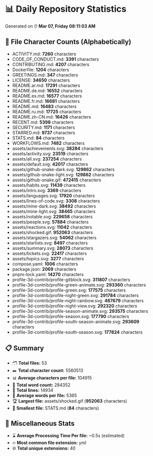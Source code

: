 # 📊 Daily Repository Statistics
Generated on ⏰ **Mar 07, Friday 08:11:03 AM**

## 📂 File Character Counts (Alphabetically)
- ACTIVITY.md: **7260** characters
- CODE_OF_CONDUCT.md: **3391** characters
- CONTRIBUTING.md: **4207** characters
- Dockerfile: **1204** characters
- GREETINGS.md: **347** characters
- LICENSE: **34650** characters
- README.ar.md: **17291** characters
- README.de.md: **16552** characters
- README.es.md: **16577** characters
- README.fr.md: **16681** characters
- README.md: **16483** characters
- README.ru.md: **17725** characters
- README.zh-CN.md: **16426** characters
- RECENT.md: **5398** characters
- SECURITY.md: **1171** characters
- STARRED.md: **9737** characters
- STATS.md: **84** characters
- WORKFLOWS.md: **7482** characters
- assets/achievements.svg: **38284** characters
- assets/activity.svg: **23519** characters
- assets/all.svg: **237254** characters
- assets/default.svg: **42017** characters
- assets/github-snake-dark.svg: **129862** characters
- assets/github-snake-light.svg: **129862** characters
- assets/github-snake.gif: **472415** characters
- assets/habits.svg: **11439** characters
- assets/intro.svg: **3369** characters
- assets/languages.svg: **17920** characters
- assets/lines-of-code.svg: **3308** characters
- assets/mine-dark.svg: **38492** characters
- assets/mine-light.svg: **38465** characters
- assets/notable.svg: **229658** characters
- assets/people.svg: **57884** characters
- assets/reactions.svg: **11042** characters
- assets/shocked.gif: **952063** characters
- assets/stargazers.svg: **54062** characters
- assets/starlists.svg: **8497** characters
- assets/summary.svg: **28073** characters
- assets/tickets.svg: **22417** characters
- assets/topics.svg: **3277** characters
- compose.yaml: **1006** characters
- package.json: **2069** characters
- pnpm-lock.yaml: **14270** characters
- profile-3d-contrib/profile-gitblock.svg: **311807** characters
- profile-3d-contrib/profile-green-animate.svg: **293360** characters
- profile-3d-contrib/profile-green.svg: **177575** characters
- profile-3d-contrib/profile-night-green.svg: **291784** characters
- profile-3d-contrib/profile-night-rainbow.svg: **487679** characters
- profile-3d-contrib/profile-night-view.svg: **292320** characters
- profile-3d-contrib/profile-season-animate.svg: **293575** characters
- profile-3d-contrib/profile-season.svg: **177790** characters
- profile-3d-contrib/profile-south-season-animate.svg: **293609** characters
- profile-3d-contrib/profile-south-season.svg: **177824** characters

## 📋 Summary
- 🗂️ **Total files:** 53
- ✒️ **Total character count:** 5560513
- 📊 **Average characters per file:** 104915
- 📝 **Total word count:** 284352
- 🧾 **Total lines:** 14934
- 📐 **Average words per file:** 5365
- 🏆 **Largest file:** assets/shocked.gif (**952063** characters)
- 🥉 **Smallest file:** STATS.md (**84** characters)

## 🌟 Miscellaneous Stats
- ⌛ **Average Processing Time Per file:** ~0.5s (estimated)
- 🔥 **Most common file extension:** yml
- 🌐 **Total unique extensions:** 40
